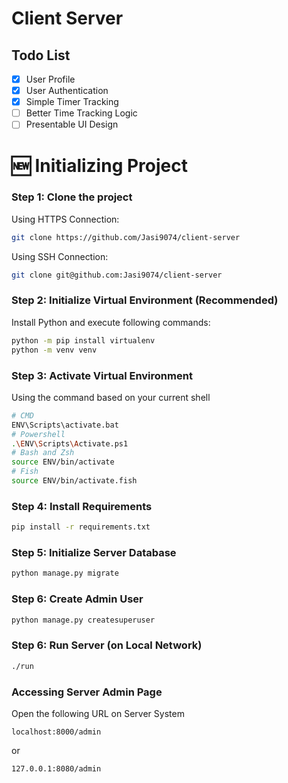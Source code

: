 # Client Server

## Todo List

- [x] User Profile
- [x] User Authentication
- [x] Simple Timer Tracking
- [ ] Better Time Tracking Logic
- [ ] Presentable UI Design

# 🆕 Initializing Project

### Step 1: Clone the project

Using HTTPS Connection:

```sh
git clone https://github.com/Jasi9074/client-server
```

Using SSH Connection:

```sh
git clone git@github.com:Jasi9074/client-server
```

### Step 2: Initialize Virtual Environment (Recommended)

Install Python and execute following commands:

```sh
python -m pip install virtualenv
python -m venv venv
```

### Step 3: Activate Virtual Environment

Using the command based on your current shell

```sh
# CMD
ENV\Scripts\activate.bat
# Powershell
.\ENV\Scripts\Activate.ps1
# Bash and Zsh
source ENV/bin/activate
# Fish
source ENV/bin/activate.fish
```

### Step 4: Install Requirements

```sh
pip install -r requirements.txt
```

### Step 5: Initialize Server Database

```sh
python manage.py migrate
```

### Step 6: Create Admin User

```sh
python manage.py createsuperuser
```

### Step 6: Run Server (on Local Network)

```sh
./run
```

### Accessing Server Admin Page

Open the following URL on Server System

```
localhost:8000/admin
```

or

```
127.0.0.1:8080/admin
```
